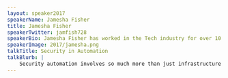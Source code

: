 ```yaml
---
layout: speaker2017
speakerName: Jamesha Fisher
title: Jamesha Fisher
speakerTwitter: jamfish728
speakerBio: Jamesha Fisher has worked in the Tech industry for over 10 years, with a keen eye towards security. Currently a Security Operations Engineer at GitHub, she has lent her security expertise throughout her career in Operations and Systems Engineering to other companies including Google and CloudPassage. In her spare time she is a maker of things musical, delicious, and objects that use binary numbers. You can find her on twitter as <a class="hilite" href="http://twitter.com/jamfish728">@jamfish728</a>.
speakerImage: 2017/jamesha.png
talkTitle: Security in Automation
talkBlurb: |
    Security automation involves so much more than just infrastructure as code. How do we make it easier for engineers to do their jobs and at the same time have security in all that we do, including for companies just starting out? In Jamesha Fisher’s talk, she expands upon the world of Security in DevOps, and how automation helps engineering overall.
---
```

